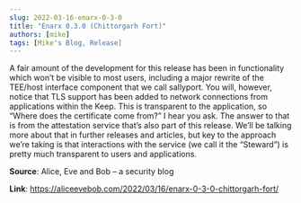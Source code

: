 ```yaml
---
slug: 2022-03-16-enarx-0-3-0
title: "Enarx 0.3.0 (Chittorgarh Fort)"
authors: [mike]
tags: [Mike's Blog, Release]
---
```

A fair amount of the development for this release has been in functionality which won’t be visible to most users, including a major rewrite of the TEE/host interface component that we call sallyport. You will, however, notice that TLS support has been added to network connections from applications within the Keep. This is transparent to the application, so “Where does the certificate come from?” I hear you ask. The answer to that is from the attestation service that’s also part of this release. We’ll be talking more about that in further releases and articles, but key to the approach we’re taking is that interactions with the service (we call it the “Steward”) is pretty much transparent to users and applications.

**Source**: Alice, Eve and Bob – a security blog

**Link**: https://aliceevebob.com/2022/03/16/enarx-0-3-0-chittorgarh-fort/
